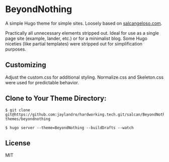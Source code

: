 # BeyondNothing

A simple Hugo theme for simple sites. Loosely based on [salcangeloso.com](https://salcangeloso.com).

Practically all unnecessary elements stripped out. Ideal for use as a single page site (example, lander, etc.) or for a minimalist blog. Some Hugo niceties (like partial templates) were stripped out for simplification purposes.

## Customizing

Adjust the custom.css for additional styling. Normalize.css and Skeleton.css were used for predictable behavior.

## Clone to Your Theme Directory:

	$ git clone git@https://github.com:jaylandro/hardworking.tech.git/salcan/BeyondNothing.git themes/beyondnothing
    
	$ hugo server --theme=BeyondNothing --buildDrafts --watch
    
## License

MIT
<!--stackedit_data:
eyJoaXN0b3J5IjpbMTI5NzI2NTg2XX0=
-->
